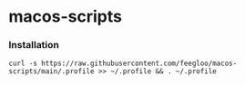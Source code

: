 # macos-scripts

### Installation

```
curl -s https://raw.githubusercontent.com/feegloo/macos-scripts/main/.profile >> ~/.profile && . ~/.profile
```
